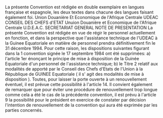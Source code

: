 La présente Convention est rédigée en double exemplaire en langues française et espagnole, les deux textes dans chacune des langues faisant également foi.
Union Douanière Et Economique de l'Afrique Centrale UDEAC
CONSEIL DES CHEFS d'ETAT
Unuion Douanière et Economique
de l'Afrique Centrale
U.D.E.A.C.
SECRETARIAT GENERAL
NOTE DE PRESENTATION
La présente Convention est rédigée en vue de régir le personnel actuellement en fonction, et dans la perspective que l'assistance technique de l'UDEAC à la Guinee Equatoriale en matière de personnel prendra définitivement fin le 31 décembre 1994.
Pour cette raison, les dispositions suivantes figurant dans la 1 convention signée le 17 septembre 1984 ont été supprimées:
a) l'article 1er énonçant le principe de mise à disposition de la Guinée Equatoriale d'un personnel de l'assistance technique;
b) le Titre 2 relatif aux modalités de apporté par le Conseil des Chefs d'Etats de l'Union à la République de GUINEE Equatoriale ( il s' agit des modalités de mise à disposition ).
Toutes, pour laisser la porte ouverte à un renouvellement éventuel, il est prévue cette possibilité à l'article 14.
Il convient également de remarquer que pour éviter une procédure de renouvellement trop longue comme cela a été le cas de la précédente convention, il est prévu à l'article 9 la possibilité pour le président en exercice de constater par décision l'intention de renouvellement de la convention qui aura été exprimée par les parties concernés.